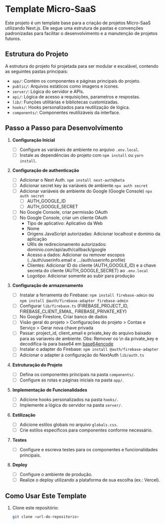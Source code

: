 # Template Micro-SaaS

Este projeto é um template base para a criação de projetos Micro-SaaS utilizando Next.js. Ele segue uma estrutura de pastas e convenções padronizadas para facilitar o desenvolvimento e a manutenção de projetos futuros.

## Estrutura do Projeto

A estrutura do projeto foi projetada para ser modular e escalável, contendo as seguintes pastas principais:

- `app/`: Contém os componentes e páginas principais do projeto.
- `public/`: Arquivos estáticos como imagens e ícones.
- `server/`: Lógica do servidor e APIs.
- `api/`: Lógica de acesso a requisições, parametros e respostas.
- `lib/`: Funções utilitárias e bibliotecas customizadas.
- `hooks/`: Hooks personalizados para reutilização de lógica.
- `components/`: Componentes reutilizáveis da interface.

## Passo a Passo para Desenvolvimento

1. **Configuração Inicial**

   - [ ] Configure as variáveis de ambiente no arquivo `.env.local`.
   - [ ] Instale as dependências do projeto com `npm install` ou `yarn install`.

2. **Configuração de authenticação**

   - [ ] Adicionar o Next Auth. `npm install next-auth@beta`
   - [ ] Adicionar secret key às variáveis de ambiente `npx auth secret`
   - [ ] Adicionar variáveis de ambiente do Google (Google Console) `npx auth secret`
     - [ ] AUTH_GOOGLE_ID
     - [ ] AUTH_GOOGLE_SECRET
   - [ ] No Google Console, criar permissão OAuth
   - [ ] No Google Console, criar um cliente OAuth
     - Tipo de aplicativo: Aplicativo da Web
     - Nome
     - Origens JavaScript autorizadas: Adicionar localhost e dominio da aplicação
     - URIs de redirecionamento autorizados: dominio.com/api/auth/callback/google
     - Acesso a dados: Adicionar ou remover escopos (../auth/userinfo.email e .../auth/userinfo.profile)
     - Clientes: Adicionar ID do cliente (AUTH_GOOGLE_ID) e a chave secreta do cliente (AUTH_GOOGLE_SECRET) ao `.env.local`
     - Logotipo: Adicionar somente ao subir para produção

3. **Configuração de armazenamento**

   - [ ] Instalar a ferramenta do Firebase: `npm install firebase-admin` ou `npm install @auth/firebase-adapter firebase-admin`
   - [ ] Configurar `lib/firebase.ts` (FIREBASE_PROJECT_ID, FIREBASE_CLIENT_EMAIL, FIREBASE_PRIVATE_KEY)
   - [ ] No Google Firestore, Criar banco de dados
   - [ ] Visão geral do projeto > Configurações do projeto > Contas e Serviço > Gerar nova chave privada
   - [ ] Passar: project_id, client_email e private_key do arquivo baixado para as variaveis de ambiente. Obs: Remover os \n da private_key e decodifica-la para base64 em [base64encode](https://www.base64encode.org/)
   - [ ] Instalar o adapter do Firebase: `npm install @auth/firebase-adapter`
   - [ ] Adicionar o adapter à configuração do NextAuth `lib/auth.ts`

4. **Estruturação do Projeto**

   - [ ] Defina os componentes principais na pasta `components/`.
   - [ ] Configure as rotas e páginas iniciais na pasta `app/`.

5. **Implementação de Funcionalidades**

   - [ ] Adicione hooks personalizados na pasta `hooks/`.
   - [ ] Implemente a lógica do servidor na pasta `server/`.

6. **Estilização**

   - [ ] Adicione estilos globais no arquivo `globals.css`.
   - [ ] Crie estilos específicos para componentes conforme necessário.

7. **Testes**

   - [ ] Configure e escreva testes para os componentes e funcionalidades principais.

8. **Deploy**
   - [ ] Configure o ambiente de produção.
   - [ ] Realize o deploy utilizando a plataforma de sua escolha (ex.: Vercel).

## Como Usar Este Template

1. Clone este repositório:
   ```bash
   git clone <url-do-repositorio>
   ```
